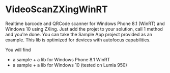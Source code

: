 # VideoScanZXingWinRT
Realtime barcode and QRCode scanner for Windows Phone 8.1 (WinRT) and Windows 10 using ZXing. 
Just add the projet to your solution, call 1 method and you're done. You can take the Sample App project provided as an example.
This lib is optimized for devices with autofocus capabilities.

You will find 
- a sample + a lib for Windows Phone 8.1 WinRT
- a sample + a lib for Windows 10 (tested on Lumia 950)
